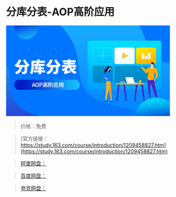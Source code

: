 # 分库分表-AOP高阶应用

![img](../../../assets/study163/free/f2f7fc6b7f9949ab8bbb3c577f36da78.jpg)

> 价格：免费

> [官方链接：https://study.163.com/course/introduction/1209458827.htm](https://study.163.com/course/introduction/1209458827.htm)

> [阿里网盘：]()

> [百度网盘：]()

> [夸克网盘：]()
